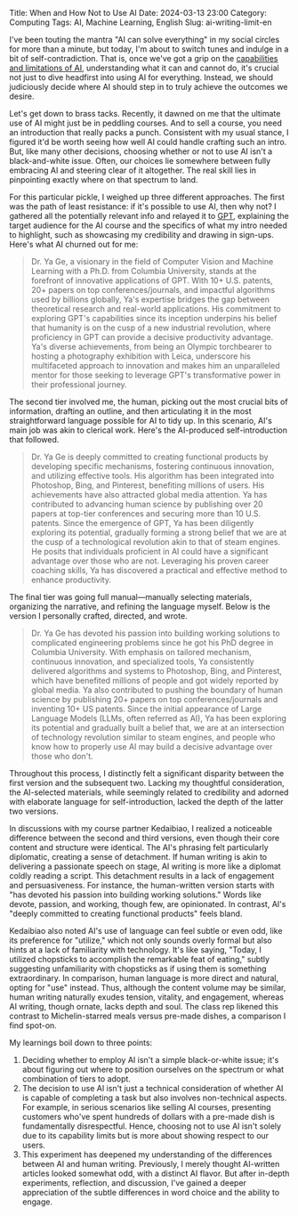 Title: When and How Not to Use AI
Date: 2024-03-13 23:00
Category: Computing
Tags: AI, Machine Learning, English
Slug: ai-writing-limit-en

I've been touting the mantra "AI can solve everything" in my social circles for more than a minute, but today, I'm about to switch tunes and indulge in a bit of self-contradiction. That is, once we've got a grip on the [capabilities and limitations of AI](/recent-AI-advancement.html), understanding what it can and cannot do, it's crucial not just to dive headfirst into using AI for everything. Instead, we should judiciously decide where AI should step in to truly achieve the outcomes we desire.

Let's get down to brass tacks. Recently, it dawned on me that the ultimate use of AI might just be in peddling courses. And to sell a course, you need an introduction that really packs a punch. Consistent with my usual stance, I figured it'd be worth seeing how well AI could handle crafting such an intro. But, like many other decisions, choosing whether or not to use AI isn't a black-and-white issue. Often, our choices lie somewhere between fully embracing AI and steering clear of it altogether. The real skill lies in pinpointing exactly where on that spectrum to land.

For this particular pickle, I weighed up three different approaches. The first was the path of least resistance: if it's possible to use AI, then why not? I gathered all the potentially relevant info and relayed it to [GPT](/GPT-scared-me.html), explaining the target audience for the AI course and the specifics of what my intro needed to highlight, such as showcasing my credibility and drawing in sign-ups. Here's what AI churned out for me:

> Dr. Ya Ge, a visionary in the field of Computer Vision and Machine Learning with a Ph.D. from Columbia University, stands at the forefront of innovative applications of GPT. With 10+ U.S. patents, 20+ papers on top conferences/journals, and impactful algorithms used by billions globally, Ya's expertise bridges the gap between theoretical research and real-world applications. His commitment to exploring GPT's capabilities since its inception underpins his belief that humanity is on the cusp of a new industrial revolution, where proficiency in GPT can provide a decisive productivity advantage. Ya's diverse achievements, from being an Olympic torchbearer to hosting a photography exhibition with Leica, underscore his multifaceted approach to innovation and makes him an unparalleled mentor for those seeking to leverage GPT's transformative power in their professional journey.

The second tier involved me, the human, picking out the most crucial bits of information, drafting an outline, and then articulating it in the most straightforward language possible for AI to tidy up. In this scenario, AI's main job was akin to clerical work. Here's the AI-produced self-introduction that followed.

> Dr. Ya Ge is deeply committed to creating functional products by developing specific mechanisms, fostering continuous innovation, and utilizing effective tools. His algorithm has been integrated into Photoshop, Bing, and Pinterest, benefiting millions of users. His achievements have also attracted global media attention. Ya has contributed to advancing human science by publishing over 20 papers at top-tier conferences and securing more than 10 U.S. patents. Since the emergence of GPT, Ya has been diligently exploring its potential, gradually forming a strong belief that we are at the cusp of a technological revolution akin to that of steam engines. He posits that individuals proficient in AI could have a significant advantage over those who are not. Leveraging his proven career coaching skills, Ya has discovered a practical and effective method to enhance productivity.

The final tier was going full manual—manually selecting materials, organizing the narrative, and refining the language myself. Below is the version I personally crafted, directed, and wrote.

> Dr. Ya Ge has devoted his passion into building working solutions to complicated engineering problems since he got his PhD degree in Columbia University. With emphasis on tailored mechanism, continuous innovation, and specialized tools, Ya consistently delivered algorithms and systems to Photoshop, Bing, and Pinterest, which have benefited millions of people and got widely reported by global media. Ya also contributed to pushing the boundary of human science by publishing 20+ papers on top conferences/journals and inventing 10+ US patents. Since the initial appearance of Large Language Models (LLMs, often referred as AI), Ya has been exploring its potential and gradually built a belief that, we are at an intersection of technology revolution similar to steam engines, and people who know how to properly use AI may build a decisive advantage over those who don't. 

Throughout this process, I distinctly felt a significant disparity between the first version and the subsequent two. Lacking my thoughtful consideration, the AI-selected materials, while seemingly related to credibility and adorned with elaborate language for self-introduction, lacked the depth of the latter two versions.

In discussions with my course partner Kedaibiao, I realized a noticeable difference between the second and third versions, even though their core content and structure were identical. The AI's phrasing felt particularly diplomatic, creating a sense of detachment. If human writing is akin to delivering a passionate speech on stage, AI writing is more like a diplomat coldly reading a script. This detachment results in a lack of engagement and persuasiveness. For instance, the human-written version starts with "has devoted his passion into building working solutions." Words like devote, passion, and working, though few, are opinionated. In contrast, AI's "deeply committed to creating functional products" feels bland.

Kedaibiao also noted AI's use of language can feel subtle or even odd, like its preference for "utilize," which not only sounds overly formal but also hints at a lack of familiarity with technology. It's like saying, "Today, I utilized chopsticks to accomplish the remarkable feat of eating," subtly suggesting unfamiliarity with chopsticks as if using them is something extraordinary. In comparison, human language is more direct and natural, opting for "use" instead. Thus, although the content volume may be similar, human writing naturally exudes tension, vitality, and engagement, whereas AI writing, though ornate, lacks depth and soul. The class rep likened this contrast to Michelin-starred meals versus pre-made dishes, a comparison I find spot-on.

My learnings boil down to three points:

1. Deciding whether to employ AI isn't a simple black-or-white issue; it's about figuring out where to position ourselves on the spectrum or what combination of tiers to adopt.
2. The decision to use AI isn't just a technical consideration of whether AI is capable of completing a task but also involves non-technical aspects. For example, in serious scenarios like selling AI courses, presenting customers who've spent hundreds of dollars with a pre-made dish is fundamentally disrespectful. Hence, choosing not to use AI isn't solely due to its capability limits but is more about showing respect to our users.
3. This experiment has deepened my understanding of the differences between AI and human writing. Previously, I merely thought AI-written articles looked somewhat odd, with a distinct AI flavor. But after in-depth experiments, reflection, and discussion, I've gained a deeper appreciation of the subtle differences in word choice and the ability to engage.